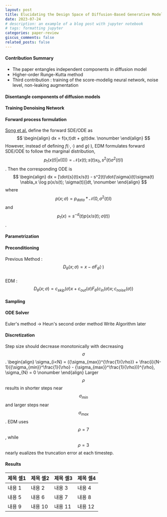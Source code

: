 ```yaml
---
layout: post
title: Elucidating the Design Space of Diffusion-Based Generative Models
date: 2023-07-24 
# description: an example of a blog post with jupyter notebook
# tags: formatting jupyter
categories: paper-review
giscus_comments: false
related_posts: false
---
```


#### Contribution Summary
- The paper entangles independent components in diffusion model
- Higher-order Runge-Kutta method
- Third contribution : training of the score-modelig neural network, noise level, non-leaking augmentation


#### Disentangle components of diffusion models 

#### **Training Denoising Network**

#### Forward process formulation

[Song et al.](https://arxiv.org/abs/2011.13456) define the forward SDE/ODE as 
$$
\begin{align}
    dx = f(x,t)dt + g(t)dw. 
    \nonumber
\end{align}
$$
However, instead of defining $f(\cdot,\cdot)$ and $g(\cdot)$, EDM formulates forward SDE/ODE to follow the marginal distribution, $$p_{t}(x(t)|x(0)) = \mathcal{N}(x(t);s(t)x_0, s^2(t) \sigma^2(t) \mathrm{I})$$.
Then the corresponding ODE is 
$$
\begin{align}
    dx = [\dot{s}(t)x/s(t) - s^2(t)\dot{\sigma}(t)\sigma(t) \nabla_x \log p(x/s(t); \sigma(t))]dt, 
    \nonumber
\end{align}
$$
where $$p(x;\sigma)=p_{data} * \mathcal{N}(0, \sigma^2(t)\mathrm{I})$$ and $$p_t(x)=s^{-d}(t) p(x/s(t); \sigma(t))$$.

#### Parametrization

#### Preconditioning
Previous Method : $$D_\theta(x;\sigma) = x - \sigma F_\theta(\cdot)$$ \
EDM : $$ D_\theta(x;\sigma) = c_{skip}(\sigma) x + c_{out}(\sigma) F_\theta(c_{in}(\sigma)x;c_{noise}(\sigma))$$


#### **Sampling**

#### ODE Solver
Euler's method -> Heun's second order method
Write Algorithm later

#### Discretization
Step size should decrease monotonically with decreasing $$\sigma$$.
\begin{align}
    \sigma_{i<N} = ({\sigma_{max}}^{\frac{1}{\rho}} + \frac{i}{N-1}({\sigma_{min}}^\frac{1}{\rho} - {\sigma_{max}}^\frac{1}{\rho}))^{\rho}, \sigma_{N} = 0
    \nonumber
\end{align}
Larger $$\rho$$ results in shorter steps near $$\sigma_{min}$$ and larger steps near $$\sigma_{max}$$.
EDM uses $$\rho=7$$, while $$\rho=3$$ nearly eualizes the truncation error at each timestep.

#### **Results**

|제목 셀1|제목 셀2|제목 셀3|제목 셀4|
|---|---|---|---|
|내용 1|내용 2|내용 3|내용 4|
|내용 5|내용 6|내용 7|내용 8|
|내용 9|내용 10|내용 11|내용 12|